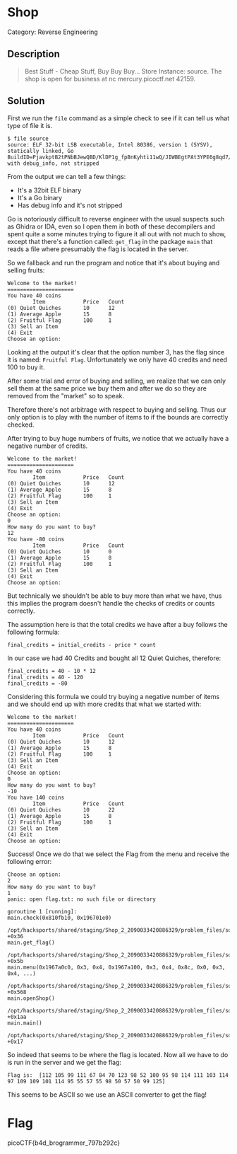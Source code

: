 # Shop
Category: Reverse Engineering

## Description
> Best Stuff - Cheap Stuff, Buy Buy Buy... Store Instance: source. The shop is open for business at nc mercury.picoctf.net 42159.

## Solution

First we run the `file` command as a simple check to see if it can tell us
what type of file it is.

```
$ file source
source: ELF 32-bit LSB executable, Intel 80386, version 1 (SYSV), statically linked, Go BuildID=PjavkptB2tPNbBJewQBD/KlDP1g_fpBnKyhti11wQ/JIWBEgtPAt3YPE6g8qd7/pWlMkjZuAYGqbSv46xuR, with debug_info, not stripped
```

From the output we can tell a few things:
* It's a 32bit ELF binary
* It's a Go binary
* Has debug info and it's not stripped

Go is notoriously difficult to reverse engineer with the usual suspects
such as Ghidra or IDA, even so I open them in both of these decompilers and
spent quite a some minutes trying to figure it all out with not much to show,
except that there's a function called: `get_flag` in the package `main` that
reads a file where presumably the flag is located in the server.

So we fallback and run the program and notice that it's about buying and selling
fruits:


```
Welcome to the market!
=====================
You have 40 coins
        Item            Price   Count
(0) Quiet Quiches       10      12
(1) Average Apple       15      8
(2) Fruitful Flag       100     1
(3) Sell an Item
(4) Exit
Choose an option:
```

Looking at the output it's clear that the option number 3, has the flag since
it is named: `Fruitful Flag`.
Unfortunately we only have 40 credits and need 100 to buy it.

After some trial and error of buying and selling, we realize that we can only
sell them at the same price we buy them and after we do so they are removed
from the "market" so to speak.

Therefore there's not arbitrage with respect to buying and selling. Thus our
only option is to play with the number of items to if the bounds are correctly
checked.

After trying to buy huge numbers of fruits, we notice that we actually have a
negative number of credits.

```
Welcome to the market!
=====================
You have 40 coins
        Item            Price   Count
(0) Quiet Quiches       10      12
(1) Average Apple       15      8
(2) Fruitful Flag       100     1
(3) Sell an Item
(4) Exit
Choose an option:
0
How many do you want to buy?
12
You have -80 coins
        Item            Price   Count
(0) Quiet Quiches       10      0
(1) Average Apple       15      8
(2) Fruitful Flag       100     1
(3) Sell an Item
(4) Exit
Choose an option:
```

But technically we shouldn't be able to buy more than what we have, thus this
implies the program doesn't handle the checks of credits or counts correctly.

The assumption here is that the total credits we have after a buy follows the
following formula:

```
final_credits = initial_credits - price * count
```

In our case we had 40 Credits and bought all 12 Quiet Quiches, therefore:

```
final_credits = 40 - 10 * 12
final_credits = 40 - 120
final_credits = -80
```

Considering this formula we could try buying a negative number of items and we
should end up with more credits that what we started with:

```
Welcome to the market!
=====================
You have 40 coins
        Item            Price   Count
(0) Quiet Quiches       10      12
(1) Average Apple       15      8
(2) Fruitful Flag       100     1
(3) Sell an Item
(4) Exit
Choose an option:
0
How many do you want to buy?
-10
You have 140 coins
        Item            Price   Count
(0) Quiet Quiches       10      22
(1) Average Apple       15      8
(2) Fruitful Flag       100     1
(3) Sell an Item
(4) Exit
Choose an option:
```

Success! Once we do that we select the Flag from the menu and receive the
following error:

```
Choose an option:
2
How many do you want to buy?
1
panic: open flag.txt: no such file or directory

goroutine 1 [running]:
main.check(0x810fb10, 0x196701e0)
        /opt/hacksports/shared/staging/Shop_2_2090033420886329/problem_files/source.go:125 +0x36
main.get_flag()
        /opt/hacksports/shared/staging/Shop_2_2090033420886329/problem_files/source.go:118 +0x5b
main.menu(0x1967a0c0, 0x3, 0x4, 0x1967a100, 0x3, 0x4, 0x8c, 0x0, 0x3, 0x4, ...)
        /opt/hacksports/shared/staging/Shop_2_2090033420886329/problem_files/source.go:77 +0x568
main.openShop()
        /opt/hacksports/shared/staging/Shop_2_2090033420886329/problem_files/source.go:28 +0x1aa
main.main()
        /opt/hacksports/shared/staging/Shop_2_2090033420886329/problem_files/source.go:18 +0x17
```

So indeed that seems to be where the flag is located. Now all we have to do is
run in the server and we get the flag:

```
Flag is:  [112 105 99 111 67 84 70 123 98 52 100 95 98 114 111 103 114 97 109 109 101 114 95 55 57 55 98 50 57 50 99 125]
```

This seems to be ASCII so we use an ASCII converter to get the flag!

# Flag
picoCTF{b4d_brogrammer_797b292c}


